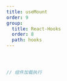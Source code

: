 ```yaml
---
title: useMount
order: 9
group:
  title: React-Hooks
  order: 8
  path: hooks
---
```



```jsx



// 组件加载执行



```
